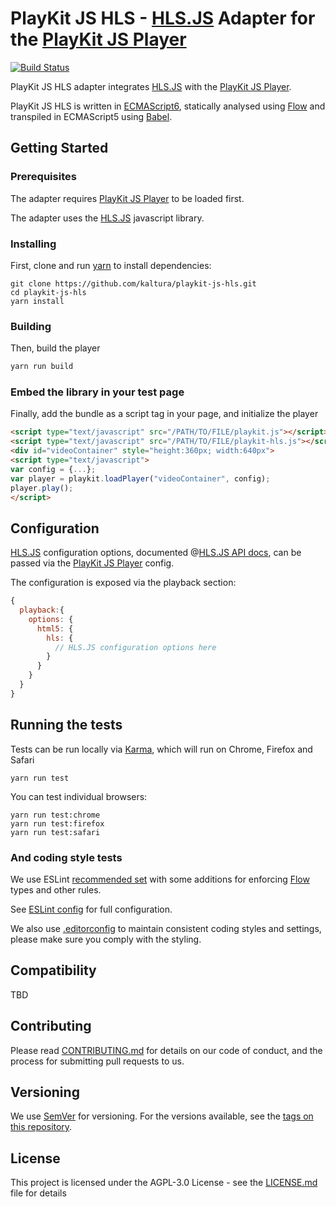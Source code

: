 # PlayKit JS HLS - [HLS.JS] Adapter for the [PlayKit JS Player]

[![Build Status](https://travis-ci.com/kaltura/playkit-js-hls.svg?token=s2ZQw18ukx9Q6ePzDX3F&branch=master)](https://travis-ci.com/kaltura/playkit-js-hls)

PlayKit JS HLS adapter integrates [HLS.JS] with the [PlayKit JS Player].
 
PlayKit JS HLS is written in [ECMAScript6], statically analysed using [Flow] and transpiled in ECMAScript5 using [Babel].

[HLS.JS]: https://github.com/video-dev/hls.js
[HLS.JS API docs]: https://github.com/video-dev/hls.js/blob/master/doc/API.md
[Flow]: https://flow.org/
[ECMAScript6]: https://github.com/ericdouglas/ES6-Learning#articles--tutorials
[Babel]: https://babeljs.io

## Getting Started

### Prerequisites
The adapter requires [PlayKit JS Player] to be loaded first.

The adapter uses the [HLS.JS] javascript library.

[Playkit JS Player]: https://github.com/kaltura/playkit-js

### Installing

First, clone and run [yarn] to install dependencies:

[yarn]: https://yarnpkg.com/lang/en/

```
git clone https://github.com/kaltura/playkit-js-hls.git
cd playkit-js-hls
yarn install
```

### Building

Then, build the player

```javascript
yarn run build
```

### Embed the library in your test page

Finally, add the bundle as a script tag in your page, and initialize the player

```html
<script type="text/javascript" src="/PATH/TO/FILE/playkit.js"></script>
<script type="text/javascript" src="/PATH/TO/FILE/playkit-hls.js"></script>
<div id="videoContainer" style="height:360px; width:640px">
<script type="text/javascript">
var config = {...};
var player = playkit.loadPlayer("videoContainer", config);
player.play();
</script>
```

## Configuration

[HLS.JS] configuration options, documented @[HLS.JS API docs], can be passed via the [PlayKit JS Player] config.

The configuration is exposed via the playback section:

```javascript
{
  playback:{
    options: {
      html5: {
        hls: {
          // HLS.JS configuration options here
        }
      }
    }
  }
}
``` 

## Running the tests

Tests can be run locally via [Karma], which will run on Chrome, Firefox and Safari

[Karma]: https://karma-runner.github.io/1.0/index.html
```
yarn run test
```

You can test individual browsers:
```
yarn run test:chrome
yarn run test:firefox
yarn run test:safari
```

### And coding style tests

We use ESLint [recommended set](http://eslint.org/docs/rules/) with some additions for enforcing [Flow] types and other rules.

See [ESLint config](.eslintrc.json) for full configuration.

We also use [.editorconfig](.editorconfig) to maintain consistent coding styles and settings, please make sure you comply with the styling.


## Compatibility

TBD

## Contributing

Please read [CONTRIBUTING.md](https://gist.github.com/PurpleBooth/b24679402957c63ec426) for details on our code of conduct, and the process for submitting pull requests to us.

## Versioning

We use [SemVer](http://semver.org/) for versioning. For the versions available, see the [tags on this repository](https://github.com/kaltura/playkit-js-hls/tags). 

## License

This project is licensed under the AGPL-3.0 License - see the [LICENSE.md](LICENSE.md) file for details
